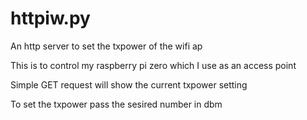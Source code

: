 # httpiw.py
An http server to set the txpower of the wifi ap

This is to control my raspberry pi zero which I use as an access point

Simple GET request will show the current txpower setting

To set the txpower pass the sesired number in dbm
